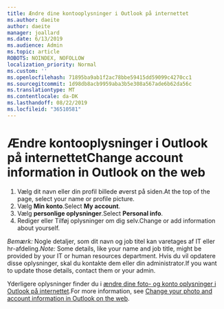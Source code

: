 ```yaml
---
title: Ændre dine kontooplysninger i Outlook på internettet
ms.author: daeite
author: daeite
manager: joallard
ms.date: 6/13/2019
ms.audience: Admin
ms.topic: article
ROBOTS: NOINDEX, NOFOLLOW
localization_priority: Normal
ms.custom: ''
ms.openlocfilehash: 71895ba9ab1f2ac78bbe59415dd59099c4270cc1
ms.sourcegitcommit: 1d98db8acb9959aba3b5e308a567ade6b62da56c
ms.translationtype: MT
ms.contentlocale: da-DK
ms.lasthandoff: 08/22/2019
ms.locfileid: "36510581"
---
```

# <a name="change-account-information-in-outlook-on-the-web"></a><span data-ttu-id="605ba-102">Ændre kontooplysninger i Outlook på internettet</span><span class="sxs-lookup"><span data-stu-id="605ba-102">Change account information in Outlook on the web</span></span>

1. <span data-ttu-id="605ba-103">Vælg dit navn eller din profil billede øverst på siden.</span><span class="sxs-lookup"><span data-stu-id="605ba-103">At the top of the page, select your name or profile picture.</span></span>
1. <span data-ttu-id="605ba-104">Vælg **Min konto**.</span><span class="sxs-lookup"><span data-stu-id="605ba-104">Select **My account**.</span></span>
1. <span data-ttu-id="605ba-105">Vælg **personlige oplysninger**.</span><span class="sxs-lookup"><span data-stu-id="605ba-105">Select **Personal info**.</span></span>
1. <span data-ttu-id="605ba-106">Rediger eller Tilføj oplysninger om dig selv.</span><span class="sxs-lookup"><span data-stu-id="605ba-106">Change or add information about yourself.</span></span>

<span data-ttu-id="605ba-107">*Bemærk:* Nogle detaljer, som dit navn og job titel kan varetages af IT eller hr-afdeling.</span><span class="sxs-lookup"><span data-stu-id="605ba-107">*Note:* Some details, like your name and job title, might be provided by your IT or human resources department.</span></span> <span data-ttu-id="605ba-108">Hvis du vil opdatere disse oplysninger, skal du kontakte dem eller din administrator.</span><span class="sxs-lookup"><span data-stu-id="605ba-108">If you want to update those details, contact them or your admin.</span></span>

<span data-ttu-id="605ba-109">Yderligere oplysninger finder du i [ændre dine foto- og konto oplysninger i Outlook på internettet](https://support.office.com/article/b2dbb289-851d-4bed-93c3-3e136f5659ec).</span><span class="sxs-lookup"><span data-stu-id="605ba-109">For more information, see [Change your photo and account information in Outlook on the web](https://support.office.com/article/b2dbb289-851d-4bed-93c3-3e136f5659ec).</span></span>